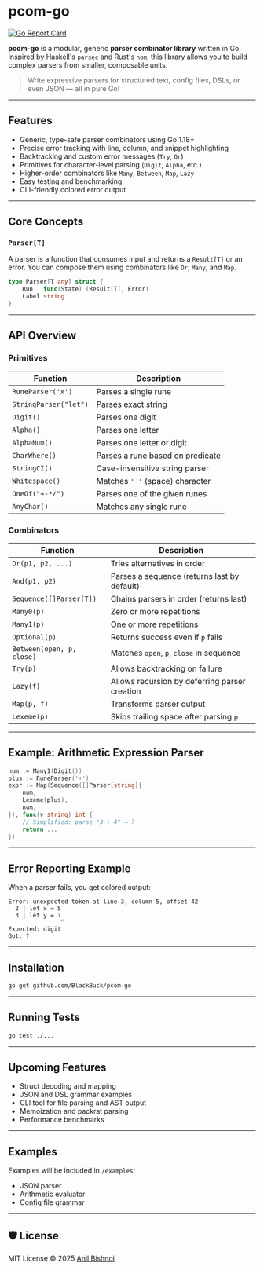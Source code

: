# pcom-go

[![Go Report Card](https://goreportcard.com/badge/github.com/BlackBuck/pcom-go)](https://goreportcard.com/report/github.com/BlackBuck/pcom-go)

**pcom-go** is a modular, generic **parser combinator library** written in Go. Inspired by Haskell's `parsec` and Rust's `nom`, this library allows you to build complex parsers from smaller, composable units.

> Write expressive parsers for structured text, config files, DSLs, or even JSON — all in pure Go!

---

## Features

- Generic, type-safe parser combinators using Go 1.18+
- Precise error tracking with line, column, and snippet highlighting
- Backtracking and custom error messages (`Try`, `Or`)
- Primitives for character-level parsing (`Digit`, `Alpha`, etc.)
- Higher-order combinators like `Many`, `Between`, `Map`, `Lazy`
- Easy testing and benchmarking
- CLI-friendly colored error output

---

## Core Concepts

### `Parser[T]`
A parser is a function that consumes input and returns a `Result[T]` or an error. You can compose them using combinators like `Or`, `Many`, and `Map`.

```go
type Parser[T any] struct {
	Run   func(State) (Result[T], Error)
	Label string
}
````

---

## API Overview

### Primitives

| Function              | Description                      |
| --------------------- | -------------------------------- |
| `RuneParser('x')`     | Parses a single rune             |
| `StringParser("let")` | Parses exact string              |
| `Digit()`             | Parses one digit                 |
| `Alpha()`             | Parses one letter                |
| `AlphaNum()`          | Parses one letter or digit       |
| `CharWhere()`         | Parses a rune based on predicate |
| `StringCI()`          | Case-insensitive string parser   |
| `Whitespace()`        | Matches `' '` (space) character  |
| `OneOf("+-*/")`       | Parses one of the given runes    |
| `AnyChar()`           | Matches any single rune          |

### Combinators

| Function                  | Description                                   |
| ------------------------- | --------------------------------------------- |
| `Or(p1, p2, ...)`         | Tries alternatives in order                   |
| `And(p1, p2)`             | Parses a sequence (returns last by default)   |
| `Sequence([]Parser[T])`   | Chains parsers in order (returns last)        |
| `Many0(p)`                | Zero or more repetitions                      |
| `Many1(p)`                | One or more repetitions                       |
| `Optional(p)`             | Returns success even if `p` fails             |
| `Between(open, p, close)` | Matches `open`, `p`, `close` in sequence      |
| `Try(p)`                  | Allows backtracking on failure                |
| `Lazy(f)`                 | Allows recursion by deferring parser creation |
| `Map(p, f)`               | Transforms parser output                      |
| `Lexeme(p)`               | Skips trailing space after parsing `p`        |

---

## Example: Arithmetic Expression Parser

```go
num := Many1(Digit())
plus := RuneParser('+')
expr := Map(Sequence([]Parser[string]{
    num,
    Lexeme(plus),
    num,
}), func(v string) int {
    // Simplified: parse "3 + 4" → 7
    return ...
})
```

---

## Error Reporting Example

When a parser fails, you get colored output:

```text
Error: unexpected token at line 3, column 5, offset 42
  2 | let x = 5
  3 | let y = ?
               ^
Expected: digit
Got: ?
```

---

## Installation

```bash
go get github.com/BlackBuck/pcom-go
```

---

## Running Tests

```bash
go test ./...
```

---

## Upcoming Features

* Struct decoding and mapping
* JSON and DSL grammar examples
* CLI tool for file parsing and AST output
* Memoization and packrat parsing
* Performance benchmarks

---

## Examples

Examples will be included in `/examples`:

* JSON parser
* Arithmetic evaluator
* Config file grammar

---

## 🛡️ License

MIT License © 2025 [Anil Bishnoi](https://github.com/BlackBuck)

```
